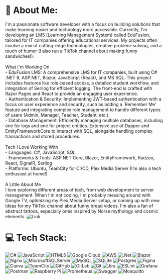 # 💫 About Me:
I'm a passionate software developer with a focus on building solutions that make learning easier and technology more accessible. Currently, I'm developing an LMS (Learning Management System) called EduFusion, tailored for IT companies offering educational services. My projects often involve a mix of cutting-edge technologies, creative problem-solving, and a touch of humor (I also run a TikTok channel about making funny sandwiches!).<br><br>What I'm Working On<br>- EduFusion LMS: A comprehensive LMS for IT companies, built using C# .NET 8, ASP.NET, Blazor, JavaScript (React), and MS SQL. This project includes features like role-based access, a detailed student workflow, and integration of Serilog for efficient logging. The front-end is crafted with Razor Pages and React to provide an engaging user experience.<br>- Authentication & Security: Implementing JWT-based authentication with a focus on user experience and security, such as adding a 'Remember Me' feature and integrating complex role management to handle different types of users (Admin, Manager, Teacher, Student, etc.).<br>- Database Management: Efficiently managing multiple databases, including one for logs and one for project entities. Extensive use of Dapper and EntityFrameworkCore to interact with SQL, alongside handling complex transactions and stored procedures.<br><br>Tech I Love Working With<br>- Languages: C#, JavaScript, SQL<br>- Frameworks & Tools: ASP.NET Core, Blazor, EntityFramework, Radzen, React, SignalR, Serilog<br>- Platforms: Ubuntu, TeamCity for CI/CD, Plex Media Server (I’m also a tech enthusiast at home!)<br><br>A Little About Me<br>I love exploring different areas of tech, from web development to server management. When I'm not coding, I'm probably messing around with Google TV, optimizing my Plex Media Server setup, or coming up with new ideas for my TikTok channel about funny bread videos. I'm also a fan of abstract tattoos, especially ones inspired by Norse mythology and cosmic elements.
![Link](https://blazor.radzen.com/master-detail-hierarchy?theme=material3-dark)


# 💻 Tech Stack:
![C#](https://img.shields.io/badge/c%23-%23239120.svg?style=for-the-badge&logo=csharp&logoColor=white) ![JavaScript](https://img.shields.io/badge/javascript-%23323330.svg?style=for-the-badge&logo=javascript&logoColor=%23F7DF1E) ![HTML5](https://img.shields.io/badge/html5-%23E34F26.svg?style=for-the-badge&logo=html5&logoColor=white) ![Google Cloud](https://img.shields.io/badge/GoogleCloud-%234285F4.svg?style=for-the-badge&logo=google-cloud&logoColor=white) ![AWS](https://img.shields.io/badge/AWS-%23FF9900.svg?style=for-the-badge&logo=amazon-aws&logoColor=white) ![.Net](https://img.shields.io/badge/.NET-5C2D91?style=for-the-badge&logo=.net&logoColor=white) ![Blazor](https://img.shields.io/badge/blazor-%235C2D91.svg?style=for-the-badge&logo=blazor&logoColor=white) ![Nginx](https://img.shields.io/badge/nginx-%23009639.svg?style=for-the-badge&logo=nginx&logoColor=white) ![MicrosoftSQLServer](https://img.shields.io/badge/Microsoft%20SQL%20Server-CC2927?style=for-the-badge&logo=microsoft%20sql%20server&logoColor=white) ![MySQL](https://img.shields.io/badge/mysql-4479A1.svg?style=for-the-badge&logo=mysql&logoColor=white) ![SQLite](https://img.shields.io/badge/sqlite-%2307405e.svg?style=for-the-badge&logo=sqlite&logoColor=white) ![Postgres](https://img.shields.io/badge/postgres-%23316192.svg?style=for-the-badge&logo=postgresql&logoColor=white) ![Figma](https://img.shields.io/badge/figma-%23F24E1E.svg?style=for-the-badge&logo=figma&logoColor=white) ![Canva](https://img.shields.io/badge/Canva-%2300C4CC.svg?style=for-the-badge&logo=Canva&logoColor=white) ![TeamCity](https://img.shields.io/badge/teamcity-000000.svg?style=for-the-badge&logo=teamcity&logoColor=white) ![GitHub](https://img.shields.io/badge/github-%23121011.svg?style=for-the-badge&logo=github&logoColor=white) ![GitLab](https://img.shields.io/badge/gitlab-%23181717.svg?style=for-the-badge&logo=gitlab&logoColor=white) ![Git](https://img.shields.io/badge/git-%23F05033.svg?style=for-the-badge&logo=git&logoColor=white) ![Jira](https://img.shields.io/badge/jira-%230A0FFF.svg?style=for-the-badge&logo=jira&logoColor=white) ![ESLint](https://img.shields.io/badge/ESLint-4B3263?style=for-the-badge&logo=eslint&logoColor=white) ![Grafana](https://img.shields.io/badge/grafana-%23F46800.svg?style=for-the-badge&logo=grafana&logoColor=white) ![Postman](https://img.shields.io/badge/Postman-FF6C37?style=for-the-badge&logo=postman&logoColor=white) ![Raspberry Pi](https://img.shields.io/badge/-RaspberryPi-C51A4A?style=for-the-badge&logo=Raspberry-Pi) ![Prometheus](https://img.shields.io/badge/Prometheus-E6522C?style=for-the-badge&logo=Prometheus&logoColor=white) ![Swagger](https://img.shields.io/badge/-Swagger-%23Clojure?style=for-the-badge&logo=swagger&logoColor=white) ![Mosquitto](https://img.shields.io/badge/mosquitto-%233C5280.svg?style=for-the-badge&logo=eclipsemosquitto&logoColor=white)
